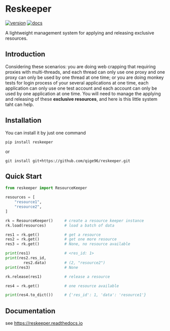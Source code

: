 # Reskeeper
[![version](https://img.shields.io/static/v1.svg?label=version&message=0.1&color=blue)](https://github.com/qige96/reskeeper)
[![docs](https://img.shields.io/static/v1.svg?label=docs&message=rtds&color=green)](https://reskeeper.readthedocs.io/en/latest/)

A lightweight management system for applying and releasing exclusive resources.


## Introduction

Considering these scenarios: you are doing web crapping that 
requiring proxies with multi-threads, and each thread can only 
use one proxy and one proxy can only be used by one thread at 
one time; or you are doing monkey tests for login process of 
your several applications at one time, each application can 
only use one test account and each account can only be used 
by one application at one time. You will need to manage the 
applying and releasing of these **exclusive resources**, and 
here is this little system taht can help.

## Installation
You can install it by just one command
```shell
pip install reskeeper
```
or
```shell
git install git+https://github.com/qige96/reskeeper.git
```

## Quick Start

```python
from reskeeper import ResourceKeeper

resources = [
    "resource1", 
    "resource2",
]

rk = ResourceKeeper()     # create a resource keeper instance
rk.load(resources)        # load a batch of data

res1 = rk.get()           # get a resource
res2 = rk.get()           # get one more resource
res3 = rk.get()           # None, no resource available

print(res1)               # <res_id: 1>
print(res2.res_id, 
        res2.data)        # (2, "resource2")
print(res3)               # None    

rk.release(res1)          # release a resource

res4 = rk.get()           # one resource available

print(res4.to_dict())     # {'res_id': 1, 'data': 'resource1'}

```

## Documentation

see https://reskeeper.readthedocs.io